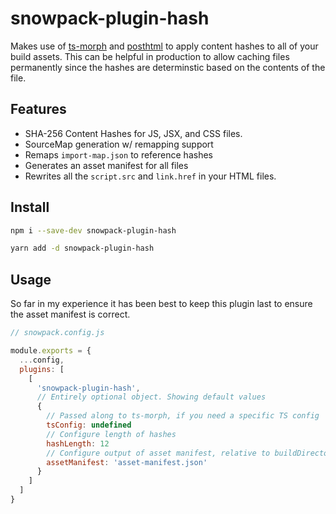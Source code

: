 # snowpack-plugin-hash

Makes use of [ts-morph](https://ts-morph.com/) and [posthtml](https://github.com/posthtml/posthtml) to apply
content hashes to all of your build assets. This can be helpful in production to allow caching files permanently since the hashes are determinstic based on the contents of the file. 

## Features

- SHA-256 Content Hashes for JS, JSX, and CSS files.
- SourceMap generation w/ remapping support
- Remaps `import-map.json` to reference hashes
- Generates an asset manifest for all files
- Rewrites all the `script.src` and `link.href` in your HTML files.

## Install

```sh
npm i --save-dev snowpack-plugin-hash

yarn add -d snowpack-plugin-hash
```

## Usage

So far in my experience it has been best to keep this plugin last to ensure the asset manifest is correct.

```js
// snowpack.config.js

module.exports = {
  ...config,
  plugins: [
    [
      'snowpack-plugin-hash',
      // Entirely optional object. Showing default values
      {
        // Passed along to ts-morph, if you need a specific TS config
        tsConfig: undefined
        // Configure length of hashes
        hashLength: 12 
        // Configure output of asset manifest, relative to buildDirectory.
        assetManifest: 'asset-manifest.json' 
      }
    ]
  ]
}
```